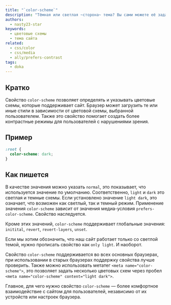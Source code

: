 ```yaml
---
title: "`color-scheme`"
description: "Тёмная или светлая ~сторона~ тема? Вы сами можете её задать!"
authors:
  - nasty23-star
keywords:
  - цветовые схемы
  - тема сайта
related:
  - css/color
  - css/media
  - ally/prefers-contrast
tags:
  - doka
---
```


## Кратко

Свойство `color-scheme` позволяет определять и указывать цветовые схемы, которые поддерживает сайт. Браузер может загрузить те или иные стили в зависимости от цветовой схемы, выбранной пользователем. Также это свойство помогает создать более контрастные режимы для пользователей с нарушениями зрения.

## Пример

```css
:root {
  color-scheme: dark;
}
```

## Как пишется

В качестве значения можно указать `normal`, это показывает, что используется значение по умолчанию. Соответственно, `light` и `dark` это светлая и темные схемы. Если установлено значение `light dark`, это означает, что возможен как светлый, так и темный режим. Применение значения `color-scheme` зависит от значения медиа-условия `prefers-color-scheme`. Свойство наследуется.

Кроме этих значений, `color-scheme` поддерживает глобальные значения: `initital`, `revert`, `revert-layers`, `unset`.

Если мы хотим обозначить, что наш сайт работает только со светлой темой, нужно прописать свойство как `only light`. И наоборот.

Свойство `color-scheme` поддерживается во всех основных браузерах, при использовании в старых браузерах поддержку свойства лучше проверить. Также можно использовать метатег `<meta name="color-scheme">`, это позволяет задать несколько цветовых схем через пробел `<meta name="color-scheme" content="light dark">`.

Главное, для чего нужно свойство `color-scheme` — более комфортное взаимодействие с сайтом для пользователей, независимо от их устройств или настроек браузера.

